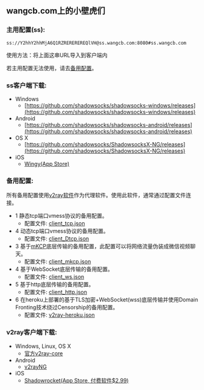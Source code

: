## wangcb.com上的小壁虎们
### 主用配置(ss):
```
ss://Y2hhY2hhMjA6Q1RZREREREREQlVH@ss.wangcb.com:8080#ss.wangcb.com
```
使用方法：将上面这串URL导入到客户端内

若主用配置无法使用，请去[备用配置](#%E5%A4%87%E7%94%A8%E9%85%8D%E7%BD%AE)。
### ss客户端下载:
- Windows
    + [https://github.com/shadowsocks/shadowsocks-windows/releases](https://github.com/shadowsocks/shadowsocks-windows/releases)
- Android
    + [https://github.com/shadowsocks/shadowsocks-android/releases](https://github.com/shadowsocks/shadowsocks-android/releases)
- OS X
    + [https://github.com/shadowsocks/ShadowsocksX-NG/releases](https://github.com/shadowsocks/ShadowsocksX-NG/releases)
- iOS
    + [Wingy(App Store)](https://itunes.apple.com/us/app/wingy-http-s-socks5-proxy-utility/id1178584911)

### 备用配置:
所有备用配置使用[v2ray软件](https://www.v2ray.com/)作为代理软件。使用此软件，通常通过配置文件连接。
- 1 静态tcp端口vmess协议的备用配置。
    + 配置文件: [client_tcp.json](./client_tcp.json)
- 4 动态tcp端口vmess协议的备用配置。
    + 配置文件: [client_Dtcp.json](./client_Dtcp.json)
- 3 基于[mKCP](https://www.v2ray.com/chapter_04/mkcp.html)底层传输的备用配置，此配置可以将网络流量伪装成微信视频聊天。
    + 配置文件: [client_mkcp.json](./client_mkcp.json)
- 4 基于WebSocket底层传输的备用配置。
    + 配置文件: [client_ws.json](./client_ws.json)
- 5 基于http底层传输的备用配置。
    + 配置文件: [client_http.json](./client_http.json)
- 6 在heroku上部署的基于TLS加密+WebSocket(wss)底层传输并使用Domain Fronting技术绕过Censorship的备用配置。
    + 配置文件: [v2ray-heroku.json](./v2ray-heroku.json)

### v2ray客户端下载:
- Windows, Linux, OS X
    + [官方v2ray-core](https://github.com/v2ray/v2ray-core/releases)
- Android
    + [v2rayNG](https://github.com/2dust/v2rayNG/releases)
- iOS
    + [Shadowrocket(App Store, 付费软件$2.99)](https://itunes.apple.com/us/app/shadowrocket/id932747118?mt=8)
